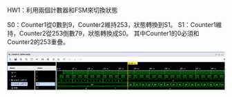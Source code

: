 HW1：利用兩個計數器和FSM來切換狀態

S0：Counter1從0數到9，Counter2維持253，狀態轉換到S1。
S1：Counter1維持，Counter2從253倒數79，狀態轉換成S0。
其中Counter1的0必須和Counter2的253重疊。


![PIC1](https://github.com/hank921109/114-1_FPGA_Project_Training/blob/main/HW1_TwoCounter/picture1.png)
